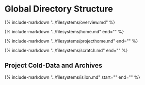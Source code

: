 # Global Directory Structure

{%
   include-markdown "../filesystems/overview.md"
%}


{%
   include-markdown "../filesystems/home.md"
   end="<!--intro-end-->"
%}


{%
   include-markdown "../filesystems/projecthome.md"
   end="<!--intro-end-->"
%}

{%
   include-markdown "../filesystems/scratch.md"
   end="<!--intro-end-->"
%}

## Project Cold-Data and Archives
{%
   include-markdown "../filesystems/isilon.md"
   start="<!--intro-start-->"
   end="<!--intro-end-->"
%}

